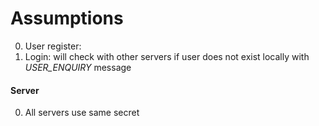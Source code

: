 # Assumptions

0. User register:  
0. Login: will check with other servers if user does not exist locally with *USER_ENQUIRY* message



#### Server
0. All servers use same secret
